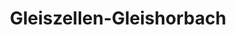 ---
title: Gleiszellen-Gleishorbach
url: /gleiszellen-gleishorbach/
latitude: 49.132
longitude: 8.007
---
